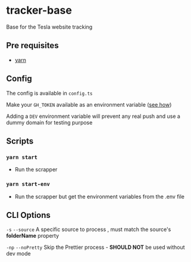 # tracker-base

Base for the Tesla website tracking

## Pre requisites

- [yarn](https://yarnpkg.com/)

## Config

The config is available in `config.ts`

Make your `GH_TOKEN` available as an environment variable ([see how](https://docs.github.com/en/authentication/keeping-your-account-and-data-secure/creating-a-personal-access-token))

Adding a `DEV` environment variable will prevent any real push and use a dummy domain for testing purpose

## Scripts

### `yarn start`

- Run the scrapper

### `yarn start-env`

- Run the scrapper but get the environment variables from the .env file

## CLI Options

`-s` `--source` A specific source to process , must match the source's **folderName** property

`-np` `--noPretty` Skip the Prettier process -
**SHOULD NOT** be used without dev mode
